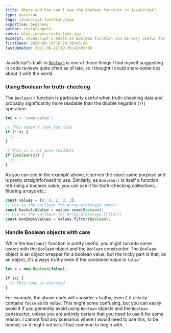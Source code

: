 ```yaml
---
title: Where and how can I use the Boolean function in JavaScript?
type: question
tags: javascript,function,type
expertise: beginner
author: chalarangelo
cover: blog_images/rocky-lake.jpg
excerpt: JavaScript's built-in Boolean function can be very useful for truth-checking data among other things. Learn how to use it and level up your code today.
firstSeen: 2020-09-18T16:28:30+03:00
lastUpdated: 2021-06-12T19:30:41+03:00
---
```


JavaScript's built-in [`Boolean`](https://developer.mozilla.org/en-US/docs/Web/JavaScript/Reference/Global_Objects/Boolean) is one of those things I find myself suggesting in code reviews quite often as of late, so I thought I could share some tips about it with the world.

### Using Boolean for truth-checking

The `Boolean()` function is particularly useful when truth-checking data and probably significantly more readable than the double negation (`!!`) operation:

```js
let x = 'some-value';

// This doesn't look too nice
if (!!x) {
  // ...
}

// This is a lot more readable
if (Boolean(x)) {
  // ...
}
```

As you can see in the example above, it serves the exact same purpose and is pretty straightforward to use. Similarly, as `Boolean()` is itself a function returning a boolean value, you can use it for truth-checking collections, filtering arrays etc.:

```js
const values = [0, 0, 2, 0, 3];
// Use as the callback for Array.prototype.some()
const hasValidValue = values.some(Boolean);
// Use as the callback for Array.prototype.filter()
const nonEmptyValues = values.filter(Boolean);
```

### Handle Boolean objects with care

While the `Boolean()` function is pretty useful, you might run into some issues with the `Boolean` object and the `Boolean` constructor. The `Boolean` object is an object wrapper for a boolean value, but the tricky part is that, as an object, it's always truthy even if the contained value is `false`!

```js
let x = new Boolean(false);

if (x) {
  // This code is executed
}
```

For example, the above code will consider `x` truthy, even if it clearly contains `false` as its value. This might some confusing, but you can easily avoid it if you generally avoid using `Boolean` objects and the `Boolean` constructor, unless you are entirely certain that you need to use it for some reason. I cannot find any scenarios where I would need to use this, to be honest, so it might not be all that common to begin with.
